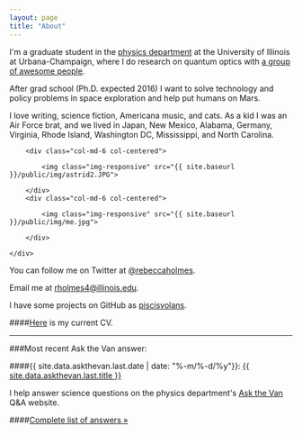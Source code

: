 ```yaml
---
layout: page
title: "About"
---
```


I'm a graduate student in the [physics department](http://physics.illinois.edu/) at the University of Illinois at Urbana-Champaign, where I do research on quantum optics with [a group of awesome people](http://research.physics.illinois.edu/QI/Photonics/).

After grad school (Ph.D. expected 2016) I want to solve technology and policy problems in space exploration and help put humans on Mars.

I love writing, science fiction, Americana music, and cats. As a kid I was an Air Force brat, and we lived in Japan, New Mexico, Alabama, Germany, Virginia, Rhode Island, Washington DC, Mississippi, and North Carolina.

<div class="about">
<div class="container">
	<div class="row row-centered">
	
		<div class="col-md-6 col-centered">

			<img class="img-responsive" src="{{ site.baseurl }}/public/img/astrid2.JPG">

		</div>
		<div class="col-md-6 col-centered">

			<img class="img-responsive" src="{{ site.baseurl }}/public/img/me.jpg">

		</div>
		
	</div>
</div>
</div>

You can follow me on Twitter at [@rebeccaholmes](https://twitter.com/rebeccaholmes).

Email me at [rholmes4@illinois.edu](mailto:rholmes4@illinois.edu).

I have some projects on GitHub as [piscisvolans](https://github.com/piscisvolans).

####<a href="{{ site.baseurl }}/public/pdf/webcv_11-15.pdf">Here</a> is my current CV.

<hr>

###Most recent Ask the Van answer:</h3>

####{{ site.data.askthevan.last.date | date: "%-m/%-d/%y"}}: <a href="{{ site.data.askthevan.last.url }}">{{ site.data.askthevan.last.title }}</a>

I help answer science questions on the physics department's [Ask the Van](http://van.physics.illinois.edu/qa/) Q&A website.

####<a href="{{ site.baseurl }}/askthevan">Complete list of answers &raquo;</a>




